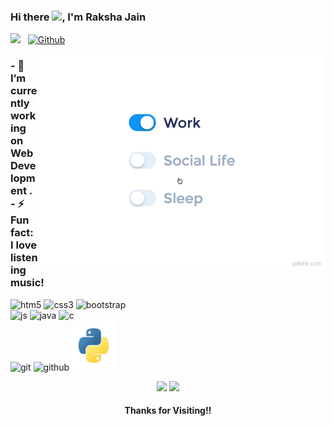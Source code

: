 <!--<h4> Hey there! </h4>
👋 
<img src="https://github-readme-stats.vercel.app/api?username=raksha009&show_icons=true" alt="raksha009" />  -->

### Hi there <img src="https://raw.githubusercontent.com/verma-anushka/verma-anushka/master/gifs/wave.gif" width="30px">, I'm Raksha Jain

<!--
**raksha009/raksha009** is a ✨ _special_ ✨ repository because its `README.md` (this file) appears on your GitHub profile.

Here are some ideas to get you started:

- 🔭 I’m currently working on ...
- 🌱 I’m currently learning ...
- 👯 I’m looking to collaborate on ...
- 🤔 I’m looking for help with ...
- 💬 Ask me about ...
- 📫 How to reach me: ...
- 😄 Pronouns: ...
- ⚡ Fun fact: ...

<p align="left"> <img src="https://komarev.com/ghpvc/?username=raksha009" alt="raksha009" /> </p>
-->

<!-- Profile View Count and GitStats -->
![](https://komarev.com/ghpvc/?username=raksha009&style=flat) &nbsp;
[![Github](https://img.shields.io/badge/-raksha009-black?style=flat&labelColor=black&logo=github&logoColor=white)](https://gitstats.me/raksha009)

<!-- gif Image -->
<img src="https://github.com/raksha009/Raksha_Readme/blob/main/life_balance.gif" alt="side Image" align="right" width="460" height="auto" />

<h3>
 - 🔭 I’m currently working on <b> Web Development </b>. <br>
- ⚡ Fun fact: I love listening music!
</h3>
 <p align="left">
 
 <img src="https://icongr.am/devicon/html5-original-wordmark.svg?size=128&color=currentColor" alt="htm5" width="70" height="70"/>
 <img src="https://icongr.am/devicon/css3-original-wordmark.svg?size=128&color=currentColor" alt="css3" width="80" height="70"/>
 <img src="https://icongr.am/devicon/bootstrap-plain.svg?size=128&color=currentColor" alt="bootstrap" width="60" height="70"/> <br>
 <img src="https://icongr.am/devicon/javascript-original.svg?size=128&color=currentColor" alt="js" width="70" height="70"/>
 
  <img src="https://icongr.am/devicon/java-original.svg?size=129&color=36a1c4" alt="java" width="70" height="80"/>
 <img src="https://icongr.am/devicon/c-original.svg?size=129&color=36a1c4" alt="c" width="70" height="80"/><br>
 <img src="https://icongr.am/devicon/git-original.svg?size=129&color=36a1c4" alt="git" width="70" height="80"/> 
 <img src="https://icongr.am/devicon/github-original.svg?size=129&color=36a1c4" alt="github" width="70" height="80"/>
 <img height="80" src="https://raw.githubusercontent.com/github/explore/80688e429a7d4ef2fca1e82350fe8e3517d3494d/topics/python/python.png" width = "70">
</p>
<p align="center">
 <img src="https://github-readme-stats.vercel.app/api?username=raksha009&hide=stars&show_icons=true&theme=dracula&line_height=32">
  <img src="https://github-readme-stats.vercel.app/api/top-langs/?username=raksha009&count_private=true&theme=dracula">
 
</p>

<h4 align="center"> Thanks for Visiting!!</h4>
